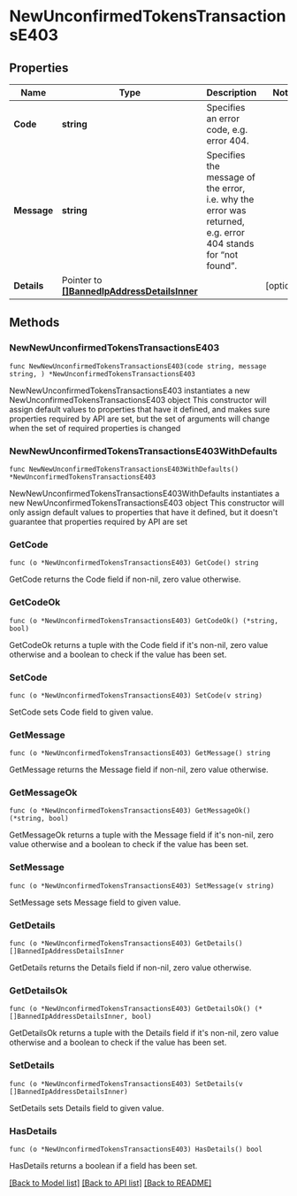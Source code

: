 # NewUnconfirmedTokensTransactionsE403

## Properties

Name | Type | Description | Notes
------------ | ------------- | ------------- | -------------
**Code** | **string** | Specifies an error code, e.g. error 404. | 
**Message** | **string** | Specifies the message of the error, i.e. why the error was returned, e.g. error 404 stands for “not found”. | 
**Details** | Pointer to [**[]BannedIpAddressDetailsInner**](BannedIpAddressDetailsInner.md) |  | [optional] 

## Methods

### NewNewUnconfirmedTokensTransactionsE403

`func NewNewUnconfirmedTokensTransactionsE403(code string, message string, ) *NewUnconfirmedTokensTransactionsE403`

NewNewUnconfirmedTokensTransactionsE403 instantiates a new NewUnconfirmedTokensTransactionsE403 object
This constructor will assign default values to properties that have it defined,
and makes sure properties required by API are set, but the set of arguments
will change when the set of required properties is changed

### NewNewUnconfirmedTokensTransactionsE403WithDefaults

`func NewNewUnconfirmedTokensTransactionsE403WithDefaults() *NewUnconfirmedTokensTransactionsE403`

NewNewUnconfirmedTokensTransactionsE403WithDefaults instantiates a new NewUnconfirmedTokensTransactionsE403 object
This constructor will only assign default values to properties that have it defined,
but it doesn't guarantee that properties required by API are set

### GetCode

`func (o *NewUnconfirmedTokensTransactionsE403) GetCode() string`

GetCode returns the Code field if non-nil, zero value otherwise.

### GetCodeOk

`func (o *NewUnconfirmedTokensTransactionsE403) GetCodeOk() (*string, bool)`

GetCodeOk returns a tuple with the Code field if it's non-nil, zero value otherwise
and a boolean to check if the value has been set.

### SetCode

`func (o *NewUnconfirmedTokensTransactionsE403) SetCode(v string)`

SetCode sets Code field to given value.


### GetMessage

`func (o *NewUnconfirmedTokensTransactionsE403) GetMessage() string`

GetMessage returns the Message field if non-nil, zero value otherwise.

### GetMessageOk

`func (o *NewUnconfirmedTokensTransactionsE403) GetMessageOk() (*string, bool)`

GetMessageOk returns a tuple with the Message field if it's non-nil, zero value otherwise
and a boolean to check if the value has been set.

### SetMessage

`func (o *NewUnconfirmedTokensTransactionsE403) SetMessage(v string)`

SetMessage sets Message field to given value.


### GetDetails

`func (o *NewUnconfirmedTokensTransactionsE403) GetDetails() []BannedIpAddressDetailsInner`

GetDetails returns the Details field if non-nil, zero value otherwise.

### GetDetailsOk

`func (o *NewUnconfirmedTokensTransactionsE403) GetDetailsOk() (*[]BannedIpAddressDetailsInner, bool)`

GetDetailsOk returns a tuple with the Details field if it's non-nil, zero value otherwise
and a boolean to check if the value has been set.

### SetDetails

`func (o *NewUnconfirmedTokensTransactionsE403) SetDetails(v []BannedIpAddressDetailsInner)`

SetDetails sets Details field to given value.

### HasDetails

`func (o *NewUnconfirmedTokensTransactionsE403) HasDetails() bool`

HasDetails returns a boolean if a field has been set.


[[Back to Model list]](../README.md#documentation-for-models) [[Back to API list]](../README.md#documentation-for-api-endpoints) [[Back to README]](../README.md)


